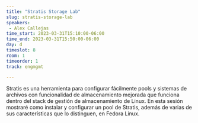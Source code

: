 ```yaml
---
title: "Stratis Storage Lab"
slug: stratis-storage-lab
speakers:
 - Alex Callejas
time_start: 2023-03-31T15:10:00-06:00
time_end: 2023-03-31T15:50:00-06:00
day: d
timeslot: 8
room: 1
timeorder: 1
track: engmgmt

---
```


Stratis es una herramienta para configurar fácilmente pools y sistemas de archivos con funcionalidad de almacenamiento mejorada que funciona dentro del stack de gestión de almacenamiento de Linux. En esta sesión mostraré como instalar y configurar un pool de Stratis, además de varias de sus características que lo distinguen, en Fedora Linux.
